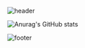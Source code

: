 ![header](https://capsule-render.vercel.app/api?type=Waving&color=897E77&section=header&height=300&text=YOOONEUNJIN!&animation=twinkling&fontSize=80)



![Anurag's GitHub stats](https://github-readme-stats.vercel.app/api?username=YOOONEUNJIN&show_icons=true&theme=dark)




![footer](https://capsule-render.vercel.app/api?type=wave&color=auto&section=footer&height=200)
